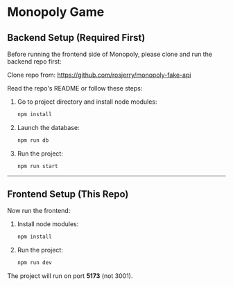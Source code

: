 # Monopoly Game

## Backend Setup (Required First)

Before running the frontend side of Monopoly, please clone and run the backend repo first:

Clone repo from: https://github.com/rosjerry/monopoly-fake-api

Read the repo's README or follow these steps:

1. Go to project directory and install node modules:
   ```bash
   npm install
   ```

2. Launch the database:
   ```bash
   npm run db
   ```

3. Run the project:
   ```bash
   npm run start
   ```

---

## Frontend Setup (This Repo)

Now run the frontend:

1. Install node modules:
   ```bash
   npm install
   ```

2. Run the project:
   ```bash
   npm run dev
   ```

The project will run on port **5173** (not 3001).